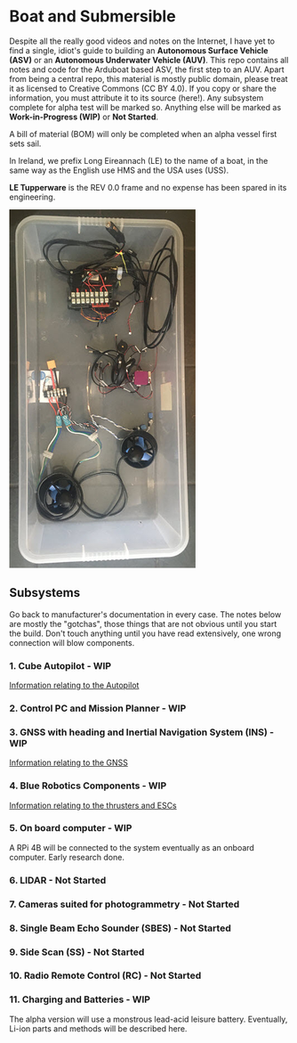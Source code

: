 # Boat and Submersible
Despite all the really good videos and notes on the Internet, I have yet to find a single, 
idiot's guide to building an **Autonomous Surface Vehicle (ASV)** or 
an **Autonomous Underwater Vehicle (AUV)**. 
This repo contains all notes and code for the Arduboat based ASV, the first step to an AUV.
Apart from being a central repo, this material is mostly public domain, 
please treat it as licensed to Creative Commons (CC BY 4.0).
If you copy or share the information, you must attribute it to its source (here!).
Any subsystem complete for alpha test will be marked so.
Anything else will be marked as **Work-in-Progress (WIP)** or **Not Started**.

A bill of material (BOM) will only be completed when an alpha vessel first sets sail.

In Ireland, we prefix Long Eireannach (LE) to the name of a boat, 
in the same way as the English use HMS and the USA uses (USS).

**LE Tupperware** is the REV 0.0 frame and no expense has been spared in its engineering. 

![](Tupperware1.jpg)

## Subsystems
Go back to manufacturer's documentation in every case.
The notes below are mostly the "gotchas", those things that are not obvious until you start the build.
Don't touch anything until you have read extensively, one wrong connection will blow components. 

### 1. Cube Autopilot - WIP
[Information relating to the Autopilot](cube.md)


### 2. Control PC and Mission Planner - WIP


### 3. GNSS with heading and Inertial Navigation System (INS) - WIP 
[Information relating to the GNSS](GNSS.md)

### 4. Blue Robotics Components - WIP
[Information relating to the thrusters and ESCs](BR.md)


### 5. On board computer - WIP
A RPi 4B will be connected to the system eventually as an onboard computer.
Early research done.

### 6. LIDAR - Not Started

### 7. Cameras suited for photogrammetry - Not Started

### 8. Single Beam Echo Sounder (SBES) - Not Started

### 9. Side Scan (SS) - Not Started

### 10. Radio Remote Control (RC) - Not Started

### 11. Charging and Batteries - WIP
The alpha version will use a monstrous lead-acid leisure battery. 
Eventually, Li-ion parts and methods will be described here.
